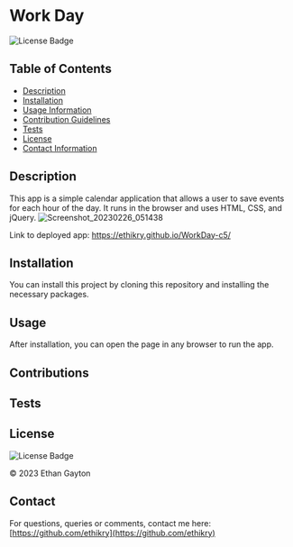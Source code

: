 # Work Day

  
  ![License Badge](https://img.shields.io/badge/license-MIT-blue.svg)
  

  ## Table of Contents 
  * [Description](#Description)
  * [Installation](#Installation)
  * [Usage Information](#Usage)
  * [Contribution Guidelines](#Contributions)
  * [Tests](#Tests)
  * [License](#License)
  * [Contact Information](#Contact)
  ## Description
  This app is a simple calendar application that allows a user to save events for each hour of the day. It runs in the browser and uses HTML, CSS, and jQuery. 
  ![Screenshot_20230226_051438](https://user-images.githubusercontent.com/113566829/221409875-67b9a70a-a8e2-43a9-a2ab-cff0f41f8d65.png)

Link to deployed app: https://ethikry.github.io/WorkDay-c5/

  ## Installation
  You can install this project by cloning this repository and installing the necessary packages. 
  ## Usage
  After installation, you can open the page in any browser to run the app.
  ## Contributions
  
  ## Tests 
  
  ## License
  
  
  ![License Badge](https://img.shields.io/badge/license-MIT-blue.svg)
  
  
  © 2023 Ethan Gayton
  
  ## Contact
  For questions, queries or comments, contact me here: 
  [https://github.com/ethikry](https://github.com/ethikry)


